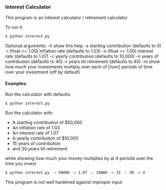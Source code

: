 ### Interest Calculator

This program is an interest calculator / retirement calculator

To run it:

```bash
$ python interest.py
```

Optional arguments:
    -h show this help
    -s starting contribution (defaults to 0)
    -i (float >= 1.00) inflation rate (defaults to 1.03)
    -o (float >= 1.00) interest rate (defaults to 1.07)
    -c yearly contribution (defaults to 10,000)
    -n years of contribution (defaults to 40)
    -r years till retirement (defaults to 40)
    -m show how much your investments multiply over each of
       [num] periods of time over your investment (off by default)


#### Examples:

Run the calculator with defaults:
```bash
$ python interest.py
```

Run the calculator with:

* A starting contribution of $50,000
* An inflation rate of 1.03
* An interest rate of 1.07
* A yearly contribution of $10,000
* 15 years of contribution
* and 30 years till retirement

while showing how much your money multiplies by at 4 periods over the time you invest

```bash
$ python interest.py -s 50000 -o 1.07 -c 10000 -n 15 -r 30 -m 4 
```

This program is not well hardened against improper input

